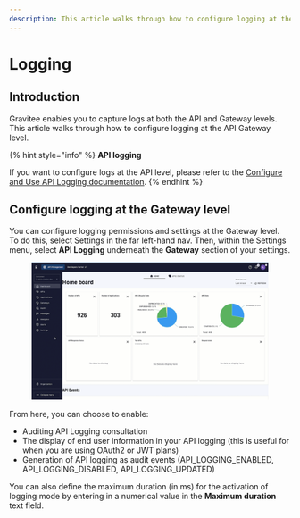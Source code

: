 ```yaml
---
description: This article walks through how to configure logging at the API Gateway level
---
```


# Logging

## Introduction

Gravitee enables you to capture logs at both the API and Gateway levels. This article walks through how to configure logging at the API Gateway level.

{% hint style="info" %}
**API logging**

If you want to configure logs at the API level, please refer to the [Configure and Use API Logging documentation](../../../guides/api-measurement-tracking-and-analytics/configure-and-use-api-logging.md).
{% endhint %}

## Configure logging at the Gateway level

You can configure logging permissions and settings at the Gateway level. To do this, select Settings in the far left-hand nav. Then, within the Settings menu, select **API Logging** underneath the **Gateway** section of your settings.

<figure><img src="../../../.gitbook/assets/2023-06-28_10-39-47 (1).gif" alt=""><figcaption></figcaption></figure>

From here, you can choose to enable:

* Auditing API Logging consultation
* The display of end user information in your API logging (this is useful for when you are using OAuth2 or JWT plans)
* Generation of API logging as audit events (API\_LOGGING\_ENABLED, API\_LOGGING\_DISABLED, API\_LOGGING\_UPDATED)

You can also define the maximum duration (in ms) for the activation of logging mode by entering in a numerical value in the **Maximum duration** text field.
